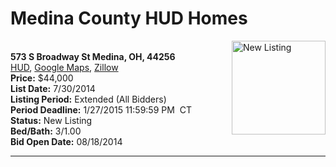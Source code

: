 # Medina County HUD Homes

[<img alt="New Listing" src="https://www.hudhomestore.com/pages/ImageShow.aspx?Case=412-568620" align="right" style="height:150px;">](http://www.hudhomestore.com/Listing/PropertyDetails.aspx?caseNumber=412-568620)  
**573 S Broadway St Medina, OH, 44256**  
[HUD](http://www.hudhomestore.com/Listing/PropertyDetails.aspx?caseNumber=412-568620), [Google Maps](http://maps.google.com/maps?q=573+S+Broadway+St+Medina%2C+OH%2C+44256), [Zillow](http://www.zillow.com/homes/573+S+Broadway+St+Medina%2C+OH%2C+44256/)  
**Price:** $44,000  
**List Date:** 7/30/2014  
**Listing Period:** Extended (All Bidders)  
**Period Deadline:** 1/27/2015 11:59:59 PM  CT  
**Status:** New Listing  
**Bed/Bath:** 3/1.00  
**Bid Open Date:** 08/18/2014

***

